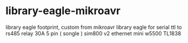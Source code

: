 # library-eagle-mikroavr
library eagle footprint, custom from mikroavr
library eagle for
serial ttl to rs485
relay 30A 5 pin ( songle )
sim800 v2
ethernet mini w5500
TL1838
